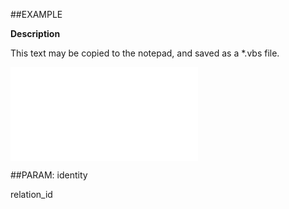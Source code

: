 

##EXAMPLE

**Description**

This text may be copied to the notepad, and saved as a *.vbs file.

![](../../Examples/vbs/ClientScript.OnRelationDeleted.vbs.txt)







##PARAM: identity

relation_id



